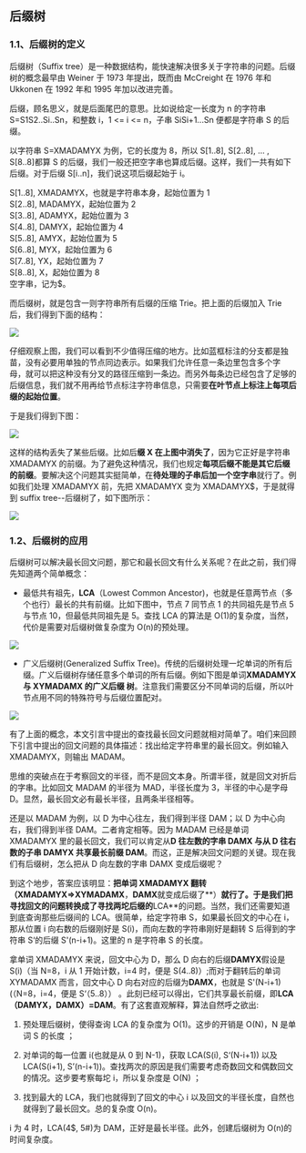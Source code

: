 ## 后缀树

### 1.1、后缀树的定义

后缀树（Suffix tree）是一种数据结构，能快速解决很多关于字符串的问题。后缀树的概念最早由 Weiner 于 1973 年提出，既而由 McCreight 在 1976 年和 Ukkonen 在 1992 年和 1995 年加以改进完善。

后缀，顾名思义，就是后面尾巴的意思。比如说给定一长度为 n 的字符串 S=S1S2..Si..Sn，和整数 i，1 <= i <= n，子串 SiSi+1...Sn 便都是字符串 S 的后缀。

以字符串 S=XMADAMYX 为例，它的长度为 8，所以 S[1..8], S[2..8], ... , S[8..8]都算 S 的后缀，我们一般还把空字串也算成后缀。这样，我们一共有如下后缀。对于后缀 S[i..n]，我们说这项后缀起始于 i。

S[1..8], XMADAMYX，也就是字符串本身，起始位置为 1  
 S[2..8], MADAMYX，起始位置为 2  
 S[3..8], ADAMYX，起始位置为 3  
 S[4..8], DAMYX，起始位置为 4  
 S[5..8], AMYX，起始位置为 5  
 S[6..8], MYX，起始位置为 6  
 S[7..8], YX，起始位置为 7  
 S[8..8], X，起始位置为 8  
空字串，记为$。

而后缀树，就是包含一则字符串所有后缀的压缩 Trie。把上面的后缀加入 Trie 后，我们得到下面的结构：

![](https://ngte-superbed.oss-cn-beijing.aliyuncs.com/book/The-Art-Of-Programming/images/8/8.4/3.gif)

仔细观察上图，我们可以看到不少值得压缩的地方。比如蓝框标注的分支都是独苗，没有必要用单独的节点同边表示。如果我们允许任意一条边里包含多个字 母，就可以把这种没有分叉的路径压缩到一条边。而另外每条边已经包含了足够的后缀信息，我们就不用再给节点标注字符串信息，只需要**在叶节点上标注上每项后缀的起始位置**。

于是我们得到下图：

![](https://ngte-superbed.oss-cn-beijing.aliyuncs.com/book/The-Art-Of-Programming/images/8/8.4/4.gif)

这样的结构丢失了某些后缀。比如后**缀 X 在上图中消失了**，因为它正好是字符串 XMADAMYX 的前缀。为了避免这种情况，我们也规定**每项后缀不能是其它后缀的前缀**。要解决这个问题其实挺简单，在**待处理的子串后加一个空字串**就行了。例如我们处理 XMADAMYX 前，先把 XMADAMYX 变为 XMADAMYX$，于是就得到 suffix tree--后缀树了，如下图所示：

![](https://ngte-superbed.oss-cn-beijing.aliyuncs.com/book/The-Art-Of-Programming/images/8/8.4/5.gif)

### 1.2、后缀树的应用

后缀树可以解决最长回文问题，那它和最长回文有什么关系呢？在此之前，我们得先知道两个简单概念：

- 最低共有祖先，**LCA**（Lowest Common Ancestor)，也就是任意两节点（多个也行）最长的共有前缀。比如下图中，节点 7 同节点 1 的共同祖先是节点 5 与节点 10，但最低共同祖先是 5。查找 LCA 的算法是 O(1)的复杂度，当然，代价是需要对后缀树做复杂度为 O(n)的预处理。

![](https://ngte-superbed.oss-cn-beijing.aliyuncs.com/book/The-Art-Of-Programming/images/8/8.4/6.jpg)

- 广义后缀树(Generalized Suffix Tree)。传统的后缀树处理一坨单词的所有后缀。广义后缀树存储任意多个单词的所有后缀。例如下图是单词**XMADAMYX 与 XYMADAMX 的广义后缀 树**。注意我们需要区分不同单词的后缀，所以叶节点用不同的特殊符号与后缀位置配对。

![](https://ngte-superbed.oss-cn-beijing.aliyuncs.com/book/The-Art-Of-Programming/images/8/8.4/7.gif)

有了上面的概念，本文引言中提出的查找最长回文问题就相对简单了。咱们来回顾下引言中提出的回文问题的具体描述：找出给定字符串里的最长回文。例如输入 XMADAMYX，则输出 MADAM。

思维的突破点在于考察回文的半径，而不是回文本身。所谓半径，就是回文对折后的字串。比如回文 MADAM 的半径为 MAD，半径长度为 3，半径的中心是字母 D。显然，最长回文必有最长半径，且两条半径相等。

还是以 MADAM 为例，以 D 为中心往左，我们得到半径 DAM；以 D 为中心向右，我们得到半径 DAM。二者肯定相等。因为 MADAM 已经是单词 XMADAMYX 里的最长回文，我们可以肯定从**D 往左数的字串 DAMX 与从 D 往右数的子串 DAMYX 共享最长前缀 DAM**。而这，正是解决回文问题的关键。现在我们有后缀树，怎么把从 D 向左数的字串 DAMX 变成后缀呢？

到这个地步，答案应该明显：**把单词 XMADAMYX 翻转（XMADAMYX=>XYMADAMX**，**DAMX**就变成后缀了**）**就行了。于是我们把寻找回文的问题转换成了寻找两坨后缀的**LCA**的问题。当然，我们还需要知道 到底查询那些后缀间的 LCA。很简单，给定字符串 S，如果最长回文的中心在 i，那从位置 i 向右数的后缀刚好是 S(i)，而向左数的字符串刚好是翻转 S 后得到的字符串 S‘的后缀 S'(n-i+1)。这里的 n 是字符串 S 的长度。

拿单词 XMADAMYX 来说，回文中心为 D，那么 D 向右的后缀**DAMYX**假设是 S(i)（当 N=8，i 从 1 开始计数，i=4 时，便是 S(4..8)）;而对于翻转后的单词 XYMADAMX 而言，回文中心 D 向右对应的后缀为**DAMX**，也就是 S'(N-i+1)(（N=8，i=4，便是 S‘（5..8）） 。此刻已经可以得出，它们共享最长前缀，即**LCA（DAMYX，DAMX）=DAM**。有了这套直观解释，算法自然呼之欲出:

1. 预处理后缀树，使得查询 LCA 的复杂度为 O(1)。这步的开销是 O(N)，N 是单词 S 的长度 ；

2. 对单词的每一位置 i(也就是从 0 到 N-1)，获取 LCA(S(i), S‘(N-i+1)) 以及 LCA(S(i+1), S’(n-i+1))。查找两次的原因是我们需要考虑奇数回文和偶数回文的情况。这步要考察每坨 i，所以复杂度是 O(N) ；

3. 找到最大的 LCA，我们也就得到了回文的中心 i 以及回文的半径长度，自然也就得到了最长回文。总的复杂度 O(n)。

i 为 4 时，LCA(4$, 5#)为 DAM，正好是最长半径。此外，创建后缀树为 O(n)的时间复杂度。
